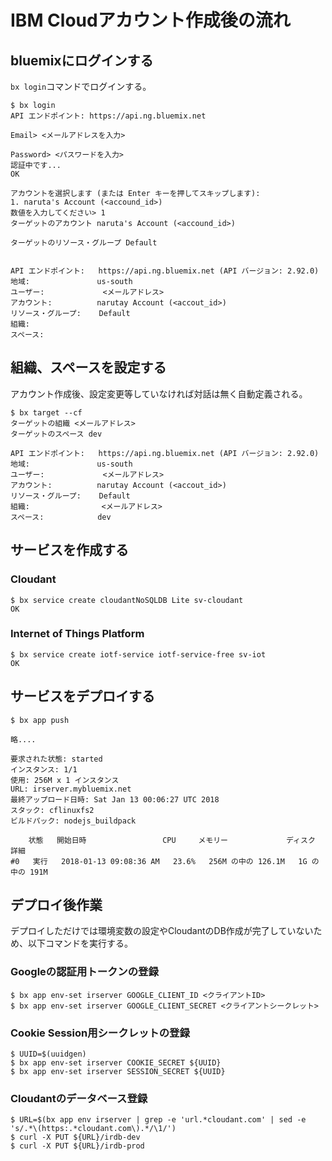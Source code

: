 # IBM Cloudアカウント作成後の流れ
## bluemixにログインする
`bx login`コマンドでログインする。

    $ bx login
    API エンドポイント: https://api.ng.bluemix.net

    Email> <メールアドレスを入力>

    Password> <パスワードを入力>
    認証中です...
    OK

    アカウントを選択します (または Enter キーを押してスキップします):
    1. naruta's Account (<accound_id>)
    数値を入力してください> 1
    ターゲットのアカウント naruta's Account (<accound_id>)

    ターゲットのリソース・グループ Default

                            
    API エンドポイント:   https://api.ng.bluemix.net (API バージョン: 2.92.0)   
    地域:               us-south   
    ユーザー:             <メールアドレス>   
    アカウント:          narutay Account (<accout_id>)   
    リソース・グループ:    Default   
    組織:                    
    スペース:                

## 組織、スペースを設定する
アカウント作成後、設定変更等していなければ対話は無く自動定義される。

    $ bx target --cf
    ターゲットの組織 <メールアドレス>
    ターゲットのスペース dev
    
    API エンドポイント:   https://api.ng.bluemix.net (API バージョン: 2.92.0)   
    地域:               us-south   
    ユーザー:             <メールアドレス>   
    アカウント:          narutay Account (<accout_id>)   
    リソース・グループ:    Default   
    組織:                <メールアドレス>   
    スペース:            dev

## サービスを作成する
### Cloudant

    $ bx service create cloudantNoSQLDB Lite sv-cloudant
    OK

### Internet of Things Platform

    $ bx service create iotf-service iotf-service-free sv-iot
    OK

## サービスをデプロイする

    $ bx app push

    略....

    要求された状態: started
    インスタンス: 1/1
    使用: 256M x 1 インスタンス
    URL: irserver.mybluemix.net
    最終アップロード日時: Sat Jan 13 00:06:27 UTC 2018
    スタック: cflinuxfs2
    ビルドパック: nodejs_buildpack

        状態   開始日時                 CPU     メモリー             ディスク         詳細
    #0   実行   2018-01-13 09:08:36 AM   23.6%   256M の中の 126.1M   1G の中の 191M

## デプロイ後作業

デプロイしただけでは環境変数の設定やCloudantのDB作成が完了していないため、以下コマンドを実行する。

### Googleの認証用トークンの登録

    $ bx app env-set irserver GOOGLE_CLIENT_ID <クライアントID>
    $ bx app env-set irserver GOOGLE_CLIENT_SECRET <クライアントシークレット>

### Cookie Session用シークレットの登録

    $ UUID=$(uuidgen)
    $ bx app env-set irserver COOKIE_SECRET ${UUID}
    $ bx app env-set irserver SESSION_SECRET ${UUID}

### Cloudantのデータベース登録

    $ URL=$(bx app env irserver | grep -e 'url.*cloudant.com' | sed -e 's/.*\(https:.*cloudant.com\).*/\1/')
    $ curl -X PUT ${URL}/irdb-dev
    $ curl -X PUT ${URL}/irdb-prod
    
